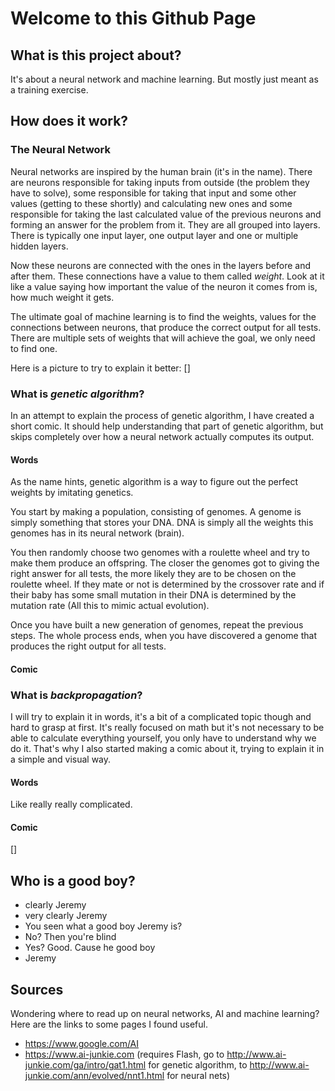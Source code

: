 # Welcome to this Github Page

## What is this project about?

It's about a neural network and machine learning. 
But mostly just meant as a training exercise.

## How does it work?

### The Neural Network
Neural networks are inspired by the human brain (it's in the name). 
There are neurons responsible for taking inputs from outside (the problem they have to solve), some responsible for taking that input and some other values (getting to these shortly) and calculating new ones and some responsible for taking the last calculated value of the previous neurons and forming an answer for the problem from it. They are all grouped into layers. There is typically one input layer, one output layer and one or multiple hidden layers.

Now these neurons are connected with the ones in the layers before and after them. These connections have a value to them called *weight*. Look at it like a value saying how important the value of the neuron it comes from is, how much weight it gets.

The ultimate goal of machine learning is to find the weights, values for the connections between neurons, that produce the correct output for all tests. There are multiple sets of weights that will achieve the goal, we only need to find one.

Here is a picture to try to explain it better:
[]

### What is *genetic algorithm*?
In an attempt to explain the process of genetic algorithm, I have created a short comic. It should help understanding that part of genetic algorithm, but skips completely over how a neural network actually computes its output.

#### Words
As the name hints, genetic algorithm is a way to figure out the perfect weights by imitating genetics.

You start by making a population, consisting of genomes. A genome is simply something that stores your DNA. DNA is simply all the weights this genomes has in its neural network (brain).

You then randomly choose two genomes with a roulette wheel and try to make them produce an offspring. The closer the genomes got to giving the right answer for all tests, the more likely  they are to be chosen on the roulette wheel. If they mate or not is determined by the crossover rate and if their baby has some small mutation in their DNA is determined by the mutation rate (All this to mimic actual evolution).

Once you have built a new generation of genomes, repeat the previous steps.
The whole process ends, when you have discovered a genome that produces the right output for all tests.

#### Comic


### What is *backpropagation*?
I will try to explain it in words, it's a bit of a complicated topic though and hard to grasp at first. It's really focused on math but it's not necessary to be able to calculate everything yourself, you only have to understand why we do it. That's why I also started making a comic about it, trying to explain it in a simple and visual way.

#### Words
Like really really complicated.

#### Comic
[]

## Who is a good boy?
- clearly Jeremy
- very clearly Jeremy
- You seen what a good boy Jeremy is?
- No? Then you're blind
- Yes? Good. Cause he good boy
- Jeremy

## Sources

Wondering where to read up on neural networks, AI and machine learning? 
Here are the links to some pages I found useful.

- https://www.google.com/AI
- https://www.ai-junkie.com (requires Flash, go to http://www.ai-junkie.com/ga/intro/gat1.html for genetic algorithm, to http://www.ai-junkie.com/ann/evolved/nnt1.html for neural nets)